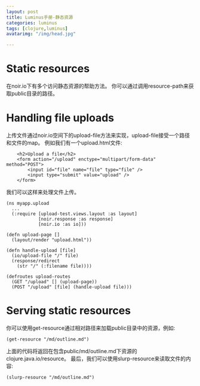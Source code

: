 ```yaml
---
layout: post
title: Luminus手册-静态资源
categories: luminus
tags: [clojure,luminus]
avatarimg: "/img/head.jpg"

---
```


Static resources
================

在noir.io下有多个访问静态资源的帮助方法。
你可以通过调用resource-path来获取public目录的路径。

Handling file uploads
=====================

上传文件通过noir.io空间下的upload-file方法来实现，upload-file接受一个路径和文件的map。
例如我们有一个upload.html文件:

``` {.html}
    <h2>Upload a file</h2>
    <form action="/upload" enctype="multipart/form-data" method="POST">
        <input id="file" name="file" type="file" />
        <input type="submit" value="upload" />
    </form>
```

我们可以这样来处理文件上传。

``` {.clojure}
(ns myapp.upload
  ...
  (:require [upload-test.views.layout :as layout]
            [noir.response :as response]
            [noir.io :as io]))

(defn upload-page []
  (layout/render "upload.html"))

(defn handle-upload [file]
  (io/upload-file "/" file)
  (response/redirect
    (str "/" (:filename file))))

(defroutes upload-routes
  (GET "/upload" [] (upload-page))
  (POST "/upload" [file] (handle-upload file)))
```

<!-- more -->

Serving static resources
========================

你可以使用get-resource通过相对路径来加载public目录中的资源，例如:

``` {.clojure}
(get-resource "/md/outline.md")
```

上面的代码将返回在包含public/md/outline.md下资源的clojure.java.io/resource。
最后，我们可以使用slurp-resource来读取文件的内容:

``` {.clojure}
(slurp-resource "/md/outline.md")
```
